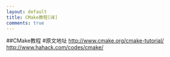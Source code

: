```yaml
---
layout: default
title: CMake教程[译]
comments: true
---
```


##CMake教程
#原文地址 http://www.cmake.org/cmake-tutorial/
http://www.hahack.com/codes/cmake/




